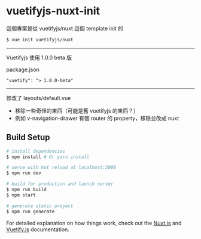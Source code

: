 # vuetifyjs-nuxt-init

這個專案是從 vuetifyjs/nuxt 這個 template init 的

```bash
$ vue init vuetifyjs/nuxt
```

-----

Vuetifyjs 使用 1.0.0 beta 版

package.json
```
"vuetify": "> 1.0.0-beta"
```

-----

修改了 layouts/default.vue

- 移除一些奇怪的東西（可能是舊 vuetifyjs 的東西？）
- 例如 v-navigation-drawer 有個 router 的 property，移除並改成 nuxt


## Build Setup

``` bash
# install dependencies
$ npm install # Or yarn install

# serve with hot reload at localhost:3000
$ npm run dev

# build for production and launch server
$ npm run build
$ npm start

# generate static project
$ npm run generate
```

For detailed explanation on how things work, check out the [Nuxt.js](https://github.com/nuxt/nuxt.js) and [Vuetify.js](https://vuetifyjs.com/) documentation.
